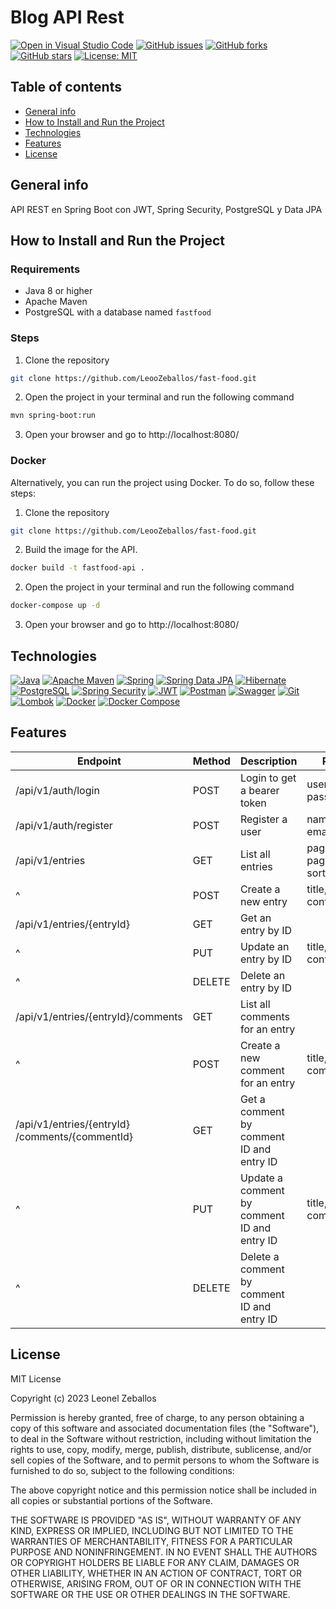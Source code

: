 # Blog API Rest

[![Open in Visual Studio Code](https://img.shields.io/badge/Open%20in-Visual%20Studio%20Code-blue?logo=visual-studio-code)](https://open.vscode.dev/LeooZeballos/blog-api) [![GitHub issues](https://img.shields.io/github/issues/LeooZeballos/blog-api)](https://github.com/LeooZeballos/blog-api/issues) [![GitHub forks](https://img.shields.io/github/forks/LeooZeballos/blog-api)](https://github.com/LeooZeballos/blog-api/network) [![GitHub stars](https://img.shields.io/github/stars/LeooZeballos/blog-api)](https://github.com/LeooZeballos/blog-api/stargazers) [![License: MIT](https://img.shields.io/badge/License-MIT-yellow.svg)](https://opensource.org/licenses/MIT)

## Table of contents
* [General info](#General-info)
* [How to Install and Run the Project](#How-to-Install-and-Run-the-Project)
* [Technologies](#Technologies)
* [Features](#Features)
* [License](#License)

## General info

API REST en Spring Boot con JWT, Spring Security, PostgreSQL y Data JPA

## How to Install and Run the Project

### Requirements

* Java 8 or higher
* Apache Maven
* PostgreSQL with a database named `fastfood`

### Steps
1. Clone the repository
```bash
git clone https://github.com/LeooZeballos/fast-food.git
```
2. Open the project in your terminal and run the following command
```bash
mvn spring-boot:run
```
3. Open your browser and go to http://localhost:8080/

### Docker

Alternatively, you can run the project using Docker. To do so, follow these steps:

1. Clone the repository
```bash
git clone https://github.com/LeooZeballos/fast-food.git
```
2. Build the image for the API.
```bash
docker build -t fastfood-api .
```
2. Open the project in your terminal and run the following command
```bash
docker-compose up -d
```
3. Open your browser and go to http://localhost:8080/

## Technologies

[![Java](https://img.shields.io/badge/java-%23ED8B00.svg?style=for-the-badge&logo=openjdk&logoColor=white)](https://www.java.com)
[![Apache Maven](https://img.shields.io/badge/Apache%20Maven-C71A36?style=for-the-badge&logo=Apache%20Maven&logoColor=white)](https://maven.apache.org)
[![Spring](https://img.shields.io/badge/spring-%236DB33F.svg?style=for-the-badge&logo=spring&logoColor=white)](https://spring.io)
[![Spring Data JPA](https://img.shields.io/badge/Spring%20Data%20JPA-6DB33F?style=for-the-badge&logo=Spring&logoColor=white)](https://spring.io/projects/spring-data-jpa)
[![Hibernate](https://img.shields.io/badge/Hibernate-59666C?style=for-the-badge&logo=Hibernate&logoColor=white)](https://hibernate.org)
[![PostgreSQL](https://img.shields.io/badge/PostgreSQL-316192?style=for-the-badge&logo=PostgreSQL&logoColor=white)](https://www.postgresql.org)
[![Spring Security](https://img.shields.io/badge/Spring%20Security-6DB33F?style=for-the-badge&logo=Spring&logoColor=white)](https://spring.io/projects/spring-security)
[![JWT](https://img.shields.io/badge/JWT-black?style=for-the-badge&logo=JSON%20web%20tokens)](https://jwt.io)
[![Postman](https://img.shields.io/badge/Postman-FF6C37?style=for-the-badge&logo=postman&logoColor=white)](https://www.postman.com)
[![Swagger](https://img.shields.io/badge/Swagger-85EA2D?style=for-the-badge&logo=Swagger&logoColor=black)](https://swagger.io)
[![Git](https://img.shields.io/badge/Git-F05032?style=for-the-badge&logo=Git&logoColor=white)](https://git-scm.com)
[![Lombok](https://img.shields.io/badge/Lombok-BC2E86?style=for-the-badge&logo=Lombok&logoColor=white)](https://projectlombok.org)
[![Docker](https://img.shields.io/badge/Docker-2496ED?style=for-the-badge&logo=Docker&logoColor=white)](https://www.docker.com)
[![Docker Compose](https://img.shields.io/badge/Docker%20Compose-2496ED?style=for-the-badge&logo=Docker&logoColor=white)](https://docs.docker.com/compose)

## Features

| Endpoint                              | Method | Description                            | Parameters                          | Role  |
|---------------------------------------|--------|----------------------------------------|-------------------------------------|-------|
| /api/v1/auth/login                    | POST   | Login to get a bearer token            | usernameOrEmail, password           | ANY   |
| /api/v1/auth/register                 | POST   | Register a user                        | name, username, email, password     | ANY   |
| /api/v1/entries                       | GET    | List all entries                       | pageNumber, pageSize, sortBy, sortDir| ANY   |
| ^                                     | POST   | Create a new entry                     | title, description, content         | ADMIN |
| /api/v1/entries/{entryId}             | GET    | Get an entry by ID                     |                                     | ANY   |
| ^                                     | PUT    | Update an entry by ID                  | title, description, content         | ADMIN |
| ^                                     | DELETE | Delete an entry by ID                  |                                     | ADMIN |
| /api/v1/entries/{entryId}/comments    | GET    | List all comments for an entry         |                                     | ANY   |
| ^                                     | POST   | Create a new comment for an entry      | title, email, comment               | ANY   |
| /api/v1/entries/{entryId} /comments/{commentId} | GET    | Get a comment by comment ID and entry ID |                                     | ANY   |
| ^                                     | PUT    | Update a comment by comment ID and entry ID | title, email, comment               | ANY   |
| ^                                     | DELETE | Delete a comment by comment ID and entry ID |                                     | ANY   |

## License

MIT License

Copyright (c) 2023 Leonel Zeballos

Permission is hereby granted, free of charge, to any person obtaining a copy
of this software and associated documentation files (the "Software"), to deal
in the Software without restriction, including without limitation the rights
to use, copy, modify, merge, publish, distribute, sublicense, and/or sell
copies of the Software, and to permit persons to whom the Software is
furnished to do so, subject to the following conditions:

The above copyright notice and this permission notice shall be included in all
copies or substantial portions of the Software.

THE SOFTWARE IS PROVIDED "AS IS", WITHOUT WARRANTY OF ANY KIND, EXPRESS OR
IMPLIED, INCLUDING BUT NOT LIMITED TO THE WARRANTIES OF MERCHANTABILITY,
FITNESS FOR A PARTICULAR PURPOSE AND NONINFRINGEMENT. IN NO EVENT SHALL THE
AUTHORS OR COPYRIGHT HOLDERS BE LIABLE FOR ANY CLAIM, DAMAGES OR OTHER
LIABILITY, WHETHER IN AN ACTION OF CONTRACT, TORT OR OTHERWISE, ARISING FROM,
OUT OF OR IN CONNECTION WITH THE SOFTWARE OR THE USE OR OTHER DEALINGS IN THE
SOFTWARE.
